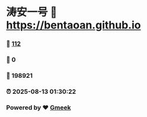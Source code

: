 # 涛安一号 :link: https://bentaoan.github.io 
### :page_facing_up: [112](https://bentaoan.github.io/tag.html) 
### :speech_balloon: 0 
### :hibiscus: 198921 
### :alarm_clock: 2025-08-13 01:30:22 
### Powered by :heart: [Gmeek](https://github.com/Meekdai/Gmeek)
